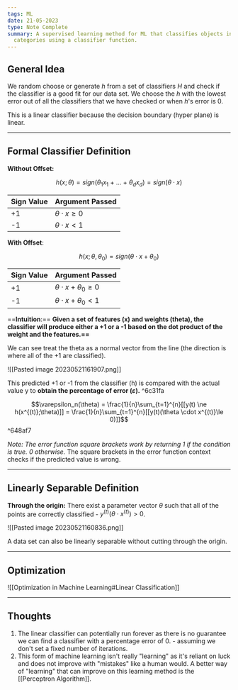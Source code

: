 ```yaml
---
tags: ML
date: 21-05-2023
type: Note Complete
summary: A supervised learning method for ML that classifies objects into two
  categories using a classifier function.
---
```


## General Idea

We random choose or generate $h$ from a set of classifiers $H$ and check if the classifier is a good fit for our data set. We choose the $h$ with the lowest error out of all the classifiers that we have checked or when $h$'s error is 0.

This is a linear classifier because the decision boundary (hyper plane) is linear.

---

## Formal Classifier Definition

**Without Offset:**

$$h(x;\theta) = sign(\theta_1x_1\ +\ ...\ +\ \theta_d x_d) = sign(\theta \cdot x)$$

| Sign Value | Argument Passed                   |
| ---------- | --------------------------------- |
| +1         | $\theta \cdot x \ge 0$ |
|   -1         |     $\theta \cdot x  < 1$                               |


**With Offset**:

$$h(x;\theta, \theta_0) = sign(\theta \cdot x + \theta_0)$$

| Sign Value | Argument Passed                   |
| ---------- | --------------------------------- |
| +1         | $\theta \cdot x + \theta_0 \ge 0$ |
|   -1         |     $\theta \cdot x + \theta_0 < 1$                               |



==**Intuition**:== **Given a set of features (x) and weights (theta), the classifier will produce either a +1 or a -1 based on the dot product of the weight and the features.==**

We can see treat the theta as a normal vector from the line (the direction is where all of the +1 are classified).

![[Pasted image 20230521161907.png]]

This predicted +1 or -1 from the classifier (h) is compared with the actual value y to **obtain the percentage of error ($\varepsilon$).** ^6c31fa

$$\varepsilon_n(\theta) = \frac{1}{n}\sum_{t=1}^{n}[[y(t) \ne h(x^{(t)};\theta)]] = \frac{1}{n}\sum_{t=1}^{n}[[y(t)(\theta \cdot x^{(t)}\le 0)]]$$ ^648af7

*Note: The error function square brackets work by returning 1 if the condition is true. 0 otherwise.* The square brackets in the error function context checks if the predicted value is wrong.

---

## Linearly Separable Definition

**Through the origin:** There exist a parameter vector $\theta$ such that all of the points are correctly classified - $y^{(t)}(\theta \cdot x^{(t)}) > 0$.

![[Pasted image 20230521160836.png]]

A data set can also be linearly separable without cutting through the origin.

---

## Optimization

![[Optimization in Machine Learning#Linear Classification]]



---

## Thoughts

1. The linear classifier can potentially run forever as there is no guarantee we can find a classifier with a percentage error of 0. - assuming we don't set a fixed number of iterations.
2. This form of machine learning isn't really "learning" as it's reliant on luck and does not improve with "mistakes" like a human would. A better way of "learning" that can improve on this learning method is the [[Perceptron Algorithm]].